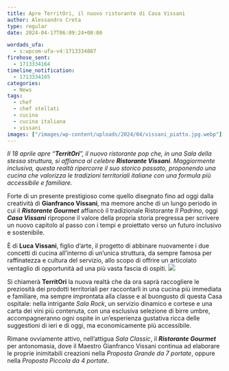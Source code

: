 ```yaml
---
title: Apre TerritOri, il nuovo ristorante di Casa Vissani
author: Alessandro Creta
type: regular
date: 2024-04-17T06:09:24+00:00

wordads_ufa:
  - s:wpcom-ufa-v4:1713334887
firehose_sent:
  - 1713334164
timeline_notification:
  - 1713334165
categories:
  - News
tags:
  - chef
  - chef stellati
  - cucina
  - cucina italiana
  - vissani
images: ["/images/wp-content/uploads/2024/04/vissani_piatto.jpg.webp"]
---
```

_Il 18 aprile apre “**TerritOri**”, il nuovo ristorante pop che, in una Sala della stessa struttura, si affianca al celebre **Ristorante Vissani**. Maggiormente inclusiva, questa realtà ripercorre il suo storico passato, proponendo una cucina che valorizza le tradizioni territoriali italiane con una formula più accessibile e familiare._

Forte di un presente prestigioso come quello disegnato fino ad oggi dalla creatività di **Gianfranco Vissani**, ma memore anche di un lungo periodo in cui il **_Ristorante Gourmet_** affiancò il tradizionale Ristorante _Il Padrino_, oggi **_Casa Vissani_** ripropone il valore della propria storia pregressa per scrivere un nuovo capitolo al passo con i tempi e proiettato verso un futuro inclusivo e sostenibile.

È di **Luca Vissani**, figlio d’arte, il progetto di abbinare nuovamente i due concetti di cucina all’interno di un&#8217;unica struttura, da sempre famosa per raffinatezza e cultura del servizio, allo scopo di offrire un articolato ventaglio di opportunità ad una più vasta fascia di ospiti.
![](/images/wp-content/uploads/2024/04/286163679_3176991689295666_5747323045381893756_n.webp)
 

Si chiamerà **TerritOri** la nuova realtà che da ora saprà raccogliere le preziosità dei prodotti territoriali per raccontarli in una cucina più immediata e familiare, ma sempre improntata alla classe e al buongusto di questa Casa ospitale: nella intrigante _Sala Rock_, un servizio dinamico e cortese e una carta dei vini più contenuta, con una esclusiva selezione di birre umbre, accompagneranno ogni ospite in un’esperienza gustativa ricca delle suggestioni di ieri e di oggi, ma economicamente più accessibile.

Rimane ovviamente attivo, nell’attigua _Sala Classic_, il **_Ristorante Gourmet_** per antonomasia, dove il Maestro Gianfranco Vissani continua ad elaborare le proprie inimitabili creazioni nella _Proposta Grande da 7 portate_, oppure nella _Proposta Piccola da 4 portate_.